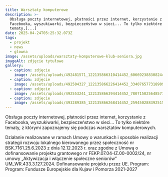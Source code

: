 ```yaml
---
title: Warsztaty komputerowe
description: >-
  Obsługa poczty internetowej, płatności przez internet, korzystanie z
  Facebooka, wyszukiwarki, bezpieczeństwo w sieci... To tylko niektóre
  tematy,[...]
date: 2025-04-24T05:25:32.073Z
tags:
  - projekt
  - news
  - glowna
image: /assets/uploads/warsztaty-komputerowe-klub-seniora.jpg
imageAlt: zdjęcie tytułowe
gallery:
  - caption: zdjęcie
    image: /assets/uploads/492481571_122135866310414452_6066923883082446427_n.jpg
  - caption: zdjęcie
    image: /assets/uploads/492504327_122135866226414452_3340765773189091791_n.jpg
  - caption: zdjęcie
    image: /assets/uploads/492553241_122135866394414452_7807150256485712257_n.jpg
  - caption: zdjęcie
    image: /assets/uploads/493289385_122135866268414452_2594502883925158449_n.jpg
---
```

Obsługa poczty internetowej, płatności przez internet, korzystanie z Facebooka, wyszukiwarki, bezpieczeństwo w sieci... To tylko niektóre tematy, z którymi zapoznajemy się podczas warsztatów komputerowych.



Działanie realizowane w ramach Umowy o warunkach i sposobie realizacji strategii rozwoju lokalnego kierowanego przez społeczność nr BSK.7161.25.6.2023 z dnia 12.12.2023 r. oraz zgodne z Umową o dofinansowanie projektu grantowego nr FEKP.07.04-IZ.00-0002/24, nr umowy „Aktywizacja i włączenie społeczne seniorów” UM_WR.433.3.127.2024. Dofinansowanie projektu przez UE. Program: Program: Fundusze Europejskie dla Kujaw i Pomorza 2021-2027
